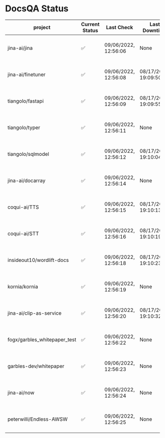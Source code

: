 # DocsQA Status

|          project           |Current Status|     Last Check     |   Last Downtime    |              % Uptime              |
|----------------------------|--------------|--------------------|--------------------|------------------------------------|
|jina-ai/jina                |✅            |09/06/2022, 12:56:06|None                |100.000 (since 08/29/2022, 11:24:14)|
|jina-ai/finetuner           |✅            |09/06/2022, 12:56:08|08/17/2022, 19:09:50|98.815 (since 08/15/2022, 07:09:42) |
|tiangolo/fastapi            |✅            |09/06/2022, 12:56:09|08/17/2022, 19:09:55|98.815 (since 08/15/2022, 07:09:42) |
|tiangolo/typer              |✅            |09/06/2022, 12:56:11|None                |100.000 (since 09/05/2022, 23:29:05)|
|tiangolo/sqlmodel           |✅            |09/06/2022, 12:56:12|08/17/2022, 19:10:04|94.381 (since 08/15/2022, 07:09:42) |
|jina-ai/docarray            |✅            |09/06/2022, 12:56:14|None                |100.000 (since 08/24/2022, 01:39:12)|
|coqui-ai/TTS                |✅            |09/06/2022, 12:56:15|08/17/2022, 19:10:13|99.816 (since 08/15/2022, 07:09:42) |
|coqui-ai/STT                |✅            |09/06/2022, 12:56:16|08/17/2022, 19:10:19|96.799 (since 08/15/2022, 07:09:42) |
|insideout10/wordlift-docs   |✅            |09/06/2022, 12:56:18|08/17/2022, 19:10:23|96.638 (since 08/15/2022, 07:09:42) |
|kornia/kornia               |✅            |09/06/2022, 12:56:19|None                |100.000 (since 08/30/2022, 13:49:49)|
|jina-ai/clip-as-service     |✅            |09/06/2022, 12:56:20|08/17/2022, 19:10:32|99.816 (since 08/15/2022, 07:09:42) |
|fogx/garbles_whitepaper_test|✅            |09/06/2022, 12:56:22|None                |100.000 (since 09/05/2022, 12:53:01)|
|garbles-dev/whitepaper      |✅            |09/06/2022, 12:56:23|None                |99.584 (since 08/24/2022, 01:39:12) |
|jina-ai/now                 |✅            |09/06/2022, 12:56:24|None                |100.000 (since 08/24/2022, 01:39:12)|
|peterwilli/Endless-AWSW     |✅            |09/06/2022, 12:56:25|None                |100.000 (since 09/05/2022, 08:33:35)|
